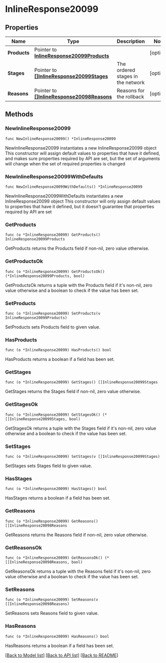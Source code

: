 # InlineResponse20099

## Properties

Name | Type | Description | Notes
------------ | ------------- | ------------- | -------------
**Products** | Pointer to [**InlineResponse20099Products**](InlineResponse20099Products.md) |  | [optional] 
**Stages** | Pointer to [**[]InlineResponse20099Stages**](InlineResponse20099Stages.md) | The ordered stages in the network | [optional] 
**Reasons** | Pointer to [**[]InlineResponse20098Reasons**](InlineResponse20098Reasons.md) | Reasons for the rollback | [optional] 

## Methods

### NewInlineResponse20099

`func NewInlineResponse20099() *InlineResponse20099`

NewInlineResponse20099 instantiates a new InlineResponse20099 object
This constructor will assign default values to properties that have it defined,
and makes sure properties required by API are set, but the set of arguments
will change when the set of required properties is changed

### NewInlineResponse20099WithDefaults

`func NewInlineResponse20099WithDefaults() *InlineResponse20099`

NewInlineResponse20099WithDefaults instantiates a new InlineResponse20099 object
This constructor will only assign default values to properties that have it defined,
but it doesn't guarantee that properties required by API are set

### GetProducts

`func (o *InlineResponse20099) GetProducts() InlineResponse20099Products`

GetProducts returns the Products field if non-nil, zero value otherwise.

### GetProductsOk

`func (o *InlineResponse20099) GetProductsOk() (*InlineResponse20099Products, bool)`

GetProductsOk returns a tuple with the Products field if it's non-nil, zero value otherwise
and a boolean to check if the value has been set.

### SetProducts

`func (o *InlineResponse20099) SetProducts(v InlineResponse20099Products)`

SetProducts sets Products field to given value.

### HasProducts

`func (o *InlineResponse20099) HasProducts() bool`

HasProducts returns a boolean if a field has been set.

### GetStages

`func (o *InlineResponse20099) GetStages() []InlineResponse20099Stages`

GetStages returns the Stages field if non-nil, zero value otherwise.

### GetStagesOk

`func (o *InlineResponse20099) GetStagesOk() (*[]InlineResponse20099Stages, bool)`

GetStagesOk returns a tuple with the Stages field if it's non-nil, zero value otherwise
and a boolean to check if the value has been set.

### SetStages

`func (o *InlineResponse20099) SetStages(v []InlineResponse20099Stages)`

SetStages sets Stages field to given value.

### HasStages

`func (o *InlineResponse20099) HasStages() bool`

HasStages returns a boolean if a field has been set.

### GetReasons

`func (o *InlineResponse20099) GetReasons() []InlineResponse20098Reasons`

GetReasons returns the Reasons field if non-nil, zero value otherwise.

### GetReasonsOk

`func (o *InlineResponse20099) GetReasonsOk() (*[]InlineResponse20098Reasons, bool)`

GetReasonsOk returns a tuple with the Reasons field if it's non-nil, zero value otherwise
and a boolean to check if the value has been set.

### SetReasons

`func (o *InlineResponse20099) SetReasons(v []InlineResponse20098Reasons)`

SetReasons sets Reasons field to given value.

### HasReasons

`func (o *InlineResponse20099) HasReasons() bool`

HasReasons returns a boolean if a field has been set.


[[Back to Model list]](../README.md#documentation-for-models) [[Back to API list]](../README.md#documentation-for-api-endpoints) [[Back to README]](../README.md)


